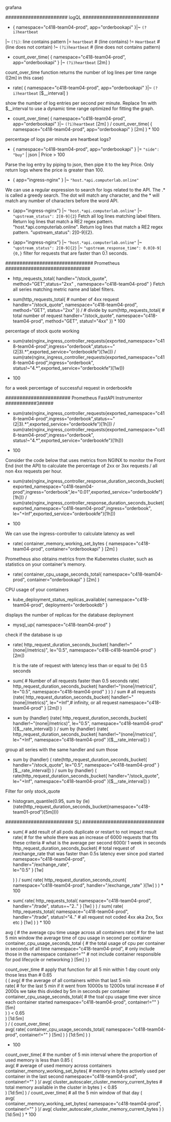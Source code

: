 grafana

###################### logQL ###########################

- {
  namespace="c418-team04-prod",
  app="orderbookapi"
  }|~ `(?i)heartbeat`

|~ `(?i)`: line contains pattern
|= `heartbeat` # (line contains)
!= `Heartbeat` # (line does not contain)
!~ `(?i)heartbeat` # (line does not contains pattern)

- count_over_time(
  {
    namespace="c418-team04-prod",
    app="orderbookapi"
  } |~ `(?i)heartbeat` [2m]
)

count_over_time function returns the number of log lines per time range ([2m] in this case)

- rate(
{
 namespace="c418-team04-prod",
 app="orderbookapi"
}|~ `(?i)heartbeat` [$__interval]
)

show the number of log entries per second per minute. 
Replace 1m with $__interval to use a dynamic time range optimized for fitting the graph.

- count_over_time(
{
 namespace="c418-team04-prod",
 app="orderbookapi"
}|~ `(?i)heartbeat` [2m]
)
/
count_over_time(
    {
        namespace="c418-team04-prod",
        app="orderbookapi"
    } [2m]
) * 100

percentage of logs per minute are heartbeat logs?

- { namespace="c418-team04-prod", app="orderbookapi" } |= `"side": "buy"` | json | Price > 100 

Parse the log entry by piping to json, then pipe it to the key Price. Only return logs where the price is greater than 100.

- { app="ingress-nginx" } |~ `"host.*api.computerlab.online"`

We can use a regular expression to search for logs related to the API. The .* is called a greedy search. The dot will match any character, and the * will match any number of characters before the word API.

- {app="ingress-nginx"} |~ `"host.*api.computerlab.online"` |~ `"upstream_status": 2[0-9]{2}`
Fetch all log lines matching label filters. Return log lines that match a RE2 regex pattern. "host.*api.computerlab.online". Return log lines that match a RE2 regex pattern. "upstream_status": 2[0-9]{2}.

- {app="ingress-nginx"} |~ `"host.*api.computerlab.online"` |~ `"upstream_status": 2[0-9]{2}` |~ `"upstream_response_time": 0.0[0-9]{0,}`
 filter for requests that are faster than 0.1 seconds.

############################### Prometheus ##############################

- http_requests_total{
  handler="/stock_quote",
  method="GET",status="2xx" ,
  namespace="c418-team04-prod"
}
Fetch all series matching metric name and label filters.

- sum(http_requests_total{ # number of 4xx request
  handler="/stock_quote",
  namespace="c418-team04-prod",
  method="GET",
  status="2xx"
})
/  # divide by
sum(http_requests_total{ # total number of request
  handler="/stock_quote",
  namespace="c418-team04-prod",
  method="GET",
  status!="4xx"
}) * 100

percentage of stock quote working

- sum(rate(nginx_ingress_controller_requests{exported_namespace="c418-team04-prod",ingress="orderbook",status=~"(2|3).*",exported_service="orderbookfe"}[1w]))
/
sum(rate(nginx_ingress_controller_requests{exported_namespace="c418-team04-prod",ingress="orderbook", status!~"4.*",exported_service="orderbookfe"}[1w]))
* 100

for a week percentage of successful request in orderbookfe



####################### Prometheus FastAPI Instrumentor ###########3#####

 - sum(rate(nginx_ingress_controller_requests{exported_namespace="c418-team04-prod",ingress="orderbook",status=~"(2|3).*",exported_service="orderbookfe"}[1h]))
/
sum(rate(nginx_ingress_controller_requests{exported_namespace="c418-team04-prod",ingress="orderbook", status!~"4.*",exported_service="orderbookfe"}[1h]))
* 100

Consider the code below that uses metrics from NGINX to monitor the Front End (not the API) to calculate the percentage of 2xx or 3xx requests / all non 4xx requests per hour.


- sum(rate(nginx_ingress_controller_response_duration_seconds_bucket{exported_namespace="c418-team04-prod",ingress="orderbook",le="0.01",exported_service="orderbookfe"}[1h]))
/
sum(rate(nginx_ingress_controller_response_duration_seconds_bucket{exported_namespace="c418-team04-prod",ingress="orderbook", le="+Inf",exported_service="orderbookfe"}[1h]))
* 100

We can use the ingress-controller to calculate latency as well

- rate(
    container_memory_working_set_bytes {
        namespace="c418-team04-prod",
        container="orderbookapi"
    } [2m]
)

Prometheus also obtains metrics from the Kubernetes cluster, such as statistics on your container's memory.

- rate(
    container_cpu_usage_seconds_total{
        namespace="c418-team04-prod",
        container="orderbookapi"
    } [2m]
)

CPU usage of your containers

- kube_deployment_status_replicas_available{
    namespace="c418-team04-prod",
    deployment="orderbookdb"
}

displays the number of replicas for the database deployment

- mysql_up{
    namespace="c418-team04-prod"
}

check if the database is up

- rate(
  http_request_duration_seconds_bucket{ 
    handler!~"(none|/metrics)",
    le="0.5",
    namespace="c418-c418-team04-prod"
  }[2m])

  It is the rate of request with latency less than or equal to (le) 0.5 seconds

- sum(                                                    # Number of all requests faster than 0.5 seconds
    rate(
        http_request_duration_seconds_bucket{
            handler!~"(none|/metrics)",
            le="0.5",
            namespace="c418-team04-prod"
        }
    )
)
 / 
sum                                                       # all requests
  (rate(
    http_request_duration_seconds_bucket{
      handler!~"(none|/metrics)",
      le="+Inf",# infinity, or all request
      namespace="c418-team04-prod"
    } [2m])
  )

- sum by (handler)
  (rate(
    http_request_duration_seconds_bucket{
      handler!~"(none|/metrics)",
      le="0.5",
      namespace="c418-team04-prod"
    }[$__rate_interval])
  )
  /
sum by (handler)
  (rate(
    http_request_duration_seconds_bucket{
      handler!~"(none|/metrics)",
      le="+Inf",
      namespace="c418-team04-prod"
      }[$__rate_interval])
  )

group all series with the same handler and sum those

- sum by (handler) (
  rate(http_request_duration_seconds_bucket{
    handler="/stock_quote",
    le="0.5",
    namespace="c418-team04-prod"
  }[$__rate_interval])
)
/
sum by (handler) (
  rate(http_request_duration_seconds_bucket{
    handler="/stock_quote",
    le="+Inf",
    namespace="c418-team04-prod"
  }[$__rate_interval])
)

Filter for only stock_quote

- histogram_quantile(0.95, sum by (le) (rate(http_request_duration_seconds_bucket{namespace="c418-team01-prod"}[5m])))

######################## SLI #############################
- sum(                                        # add result of all pods duplicate or restart to not impact result
    rate(                                     # for the whole there was an increase of 6000 requests that fits these criteria
                                              # what is the average per second 6000/ 1 week in seconds                
      http_request_duration_seconds_bucket{   # total request of /exchange_rate that was faster than 0.5s latency ever since pod started
        namespace="c418-team04-prod",         
        handler="/exchange_rate",             
        le="0.5"
      } [1w]
    
    )
  )
  /
  sum(
    rate(
      http_request_duration_seconds_count{
        namespace="c418-team04-prod",
        handler="/exchange_rate"
      }[1w]
    )
  ) * 100

-   sum(
      rate(
        http_requests_total{
          namespace="c418-team04-prod",
          handler="/trade",
          status=~"2.."
        } [1w]
      )
    )
    /
    sum(
      rate(
        http_requests_total{
          namespace="c418-team04-prod",
          handler="/trade",
          status!="4.."                       # all request not coded 4xx aka 2xx, 5xx etc
        } [1w]
      )
    ) * 100




avg (                                     # the average cpu time usage across all containers
  rate(                                   # for the last 5 min window the average time of cpu usage in second per container
    container_cpu_usage_seconds_total {   # the total usage of cpu per container in seconds of all time
      namespace="c418-team04-prod",       # only include those in the namespace 
      container!=""                       # not include container responsible for pod lifecycle or networking
    } [5m]
  )
)




count_over_time                              # apply that function for all 5 min within 1 day count only those less than 
                                             # 0.65                  
(
  (
    avg(                                     # the average of all containers within that last 5 min                         
      rate(                                  # for the last 5 min if it went from 10000s to 12000s total increase 
                                             # of 2000s we take this divided by 5m in seconds per container                      
        container_cpu_usage_seconds_total{   # the toal cpu usage time ever since each container started 
          namespace="c418-team04-prod", 
          container!=""
        } [5m]                                
      )
    ) < 0.65                                  
  ) [1d:5m]                                   
)
/
(
  count_over_time(                            
    avg(
      rate(
        container_cpu_usage_seconds_total{
          namespace="c418-team04-prod", 
          container!=""
        } [5m]
      )
    ) [1d:5m]
  )
)
* 100




count_over_time(                             # the number of 5 min interval where the proportion of used memory is less than 0.85
  (  
    avg(                                     # average of used memory across containers
      container_memory_working_set_bytes{    # memory in bytes actively used per container in the last second
        namespace="c418-team04-prod",
        container!=""
      }
    )/
    avg(
      cluster_autoscaler_cluster_memory_current_bytes  # total memory available in the cluster in bytes 
    ) < 0.85      
  ) [1d:5m]
)
/
count_over_time(                             # all the 5 min window of that day
  (  
    avg(        
      container_memory_working_set_bytes{
        namespace="c418-team04-prod",
        container!=""
      }
    )/
    avg(
      cluster_autoscaler_cluster_memory_current_bytes
    )
  ) [1d:5m]
) * 100
  








